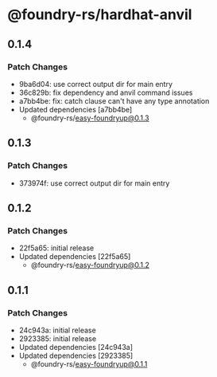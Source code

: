 # @foundry-rs/hardhat-anvil

## 0.1.4

### Patch Changes

- 9ba6d04: use correct output dir for main entry
- 36c829b: fix dependency and anvil command issues
- a7bb4be: fix: catch clause can't have any type annotation
- Updated dependencies [a7bb4be]
  - @foundry-rs/easy-foundryup@0.1.3

## 0.1.3

### Patch Changes

- 373974f: use correct output dir for main entry

## 0.1.2

### Patch Changes

- 22f5a65: initial release
- Updated dependencies [22f5a65]
  - @foundry-rs/easy-foundryup@0.1.2

## 0.1.1

### Patch Changes

- 24c943a: initial release
- 2923385: initial release
- Updated dependencies [24c943a]
- Updated dependencies [2923385]
  - @foundry-rs/easy-foundryup@0.1.1
